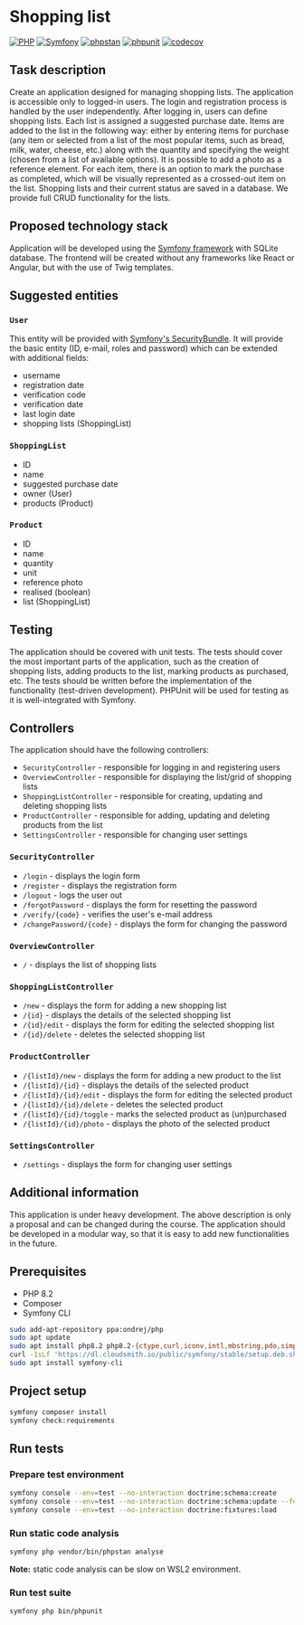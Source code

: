 # Shopping list

[![PHP](https://img.shields.io/badge/PHP-8.2-777BB4?logo=PHP)](https://www.php.net/releases/8.2/en.php)
[![Symfony](https://img.shields.io/badge/Symfony-7.1-000000?logo=Symfony)](https://symfony.com/doc/7.1/index.html)
[![phpstan](https://github.com/sokoloowski/shopping-list/actions/workflows/phpstan.yml/badge.svg)](https://github.com/sokoloowski/shopping-list/actions/workflows/phpstan.yml)
[![phpunit](https://github.com/sokoloowski/shopping-list/actions/workflows/phpunit.yml/badge.svg)](https://github.com/sokoloowski/shopping-list/actions/workflows/phpunit.yml)
[![codecov](https://codecov.io/github/sokoloowski/shopping-list/graph/badge.svg?token=AZJ05APH80)](https://codecov.io/github/sokoloowski/shopping-list)

## Task description

Create an application designed for managing shopping lists. The application is accessible only to logged-in users. The
login and registration process is handled by the user independently. After logging in, users can define shopping lists.
Each list is assigned a suggested purchase date. Items are added to the list in the following way: either by entering
items for purchase (any item or selected from a list of the most popular items, such as bread, milk, water, cheese,
etc.) along with the quantity and specifying the weight (chosen from a list of available options). It is possible to add
a photo as a reference element. For each item, there is an option to mark the purchase as completed, which will be
visually represented as a crossed-out item on the list. Shopping lists and their current status are saved in a database.
We provide full CRUD functionality for the lists.

## Proposed technology stack

Application will be developed using the [Symfony framework](https://symfony.com/doc/current/index.html) with SQLite database. The frontend will be created without any
frameworks like React or Angular, but with the use of Twig templates.

## Suggested entities

### `User`

This entity will be provided with [Symfony's SecurityBundle](https://symfony.com/doc/current/security.html). It will
provide the basic entity (ID, e-mail, roles and password) which can be extended with additional fields:

- username
- registration date
- verification code
- verification date
- last login date
- shopping lists (ShoppingList)

### `ShoppingList`

- ID
- name
- suggested purchase date
- owner (User)
- products (Product)

### `Product`

- ID
- name
- quantity
- unit
- reference photo
- realised (boolean)
- list (ShoppingList)

## Testing

The application should be covered with unit tests. The tests should cover the most important parts of the application,
such as the creation of shopping lists, adding products to the list, marking products as purchased, etc. The tests
should be written before the implementation of the functionality (test-driven development). PHPUnit will be used for
testing as it is well-integrated with Symfony.

## Controllers

The application should have the following controllers:

- `SecurityController` - responsible for logging in and registering users
- `OverviewController` - responsible for displaying the list/grid of shopping lists
- `ShoppingListController` - responsible for creating, updating and deleting shopping lists
- `ProductController` - responsible for adding, updating and deleting products from the list
- `SettingsController` - responsible for changing user settings

### `SecurityController`

- `/login` - displays the login form
- `/register` - displays the registration form
- `/logout` - logs the user out
- `/forgotPassword` - displays the form for resetting the password
- `/verify/{code}` - verifies the user's e-mail address
- `/changePassword/{code}` - displays the form for changing the password

### `OverviewController`

- `/` - displays the list of shopping lists

### `ShoppingListController`

- `/new` - displays the form for adding a new shopping list
- `/{id}` - displays the details of the selected shopping list
- `/{id}/edit` - displays the form for editing the selected shopping list
- `/{id}/delete` - deletes the selected shopping list

### `ProductController`

- `/{listId}/new` - displays the form for adding a new product to the list
- `/{listId}/{id}` - displays the details of the selected product
- `/{listId}/{id}/edit` - displays the form for editing the selected product
- `/{listId}/{id}/delete` - deletes the selected product
- `/{listId}/{id}/toggle` - marks the selected product as (un)purchased
- `/{listId}/{id}/photo` - displays the photo of the selected product

### `SettingsController`

- `/settings` - displays the form for changing user settings

## Additional information

This application is under heavy development. The above description is only a proposal and can be changed during the
course. The application should be developed in a modular way, so that it is easy to add new functionalities in the
future.

## Prerequisites

- PHP 8.2
- Composer
- Symfony CLI

```bash
sudo add-apt-repository ppa:ondrej/php
sudo apt update
sudo apt install php8.2 php8.2-{ctype,curl,iconv,intl,mbstring,pdo,simplexml,sqlite3,tokenizer,xdebug,xml,zip} composer
curl -1sLf 'https://dl.cloudsmith.io/public/symfony/stable/setup.deb.sh' | sudo -E bash
sudo apt install symfony-cli
```

## Project setup

```bash
symfony composer install
symfony check:requirements
```

## Run tests

### Prepare test environment

```bash
symfony console --env=test --no-interaction doctrine:schema:create
symfony console --env=test --no-interaction doctrine:schema:update --force
symfony console --env=test --no-interaction doctrine:fixtures:load
```

### Run static code analysis

```bash
symfony php vendor/bin/phpstan analyse
```

**Note:** static code analysis can be slow on WSL2 environment.

### Run test suite

```bash
symfony php bin/phpunit
```
